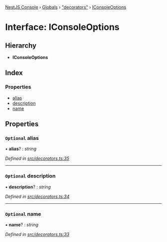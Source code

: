 [NestJS Console](../README.md) › [Globals](../globals.md) › ["decorators"](../modules/_decorators_.md) › [IConsoleOptions](_decorators_.iconsoleoptions.md)

# Interface: IConsoleOptions

## Hierarchy

* **IConsoleOptions**

## Index

### Properties

* [alias](_decorators_.iconsoleoptions.md#optional-alias)
* [description](_decorators_.iconsoleoptions.md#optional-description)
* [name](_decorators_.iconsoleoptions.md#optional-name)

## Properties

### `Optional` alias

• **alias**? : *string*

*Defined in [src/decorators.ts:35](https://github.com/Pop-Code/nestjs-console/blob/7562159/src/decorators.ts#L35)*

___

### `Optional` description

• **description**? : *string*

*Defined in [src/decorators.ts:34](https://github.com/Pop-Code/nestjs-console/blob/7562159/src/decorators.ts#L34)*

___

### `Optional` name

• **name**? : *string*

*Defined in [src/decorators.ts:33](https://github.com/Pop-Code/nestjs-console/blob/7562159/src/decorators.ts#L33)*
